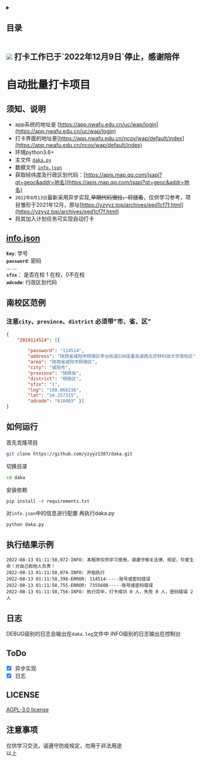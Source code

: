 

<details>
  <summary>  <h2>目录</h2> </summary>

<!-- TOC -->
* [自动批量打卡项目]()
  * [项目须知、说明](#须知、说明)
  * [本地信息配置文件info.json](#infojson)
  * [南校区范例](南校区范例)
    * [注意`city`、`province`、`district` 必须带"市、省、区"](#-city--province--district----)
  * [如何运行](#如何运行)
  * [执行结果示例](#执行结果示例)
  * [日志](#日志)
  * [ToDo](#todo)
  * [LICENSE](#license)
  * [注意事项](#注意事项)
<!-- TOC -->

</details>
<h2><img src="https://img.shields.io/github/stars/yzyyz1387/daka.svg?style=social">  打卡工作已于`2022年12月9日`停止，感谢陪伴</h2>

# 自动批量打卡项目

## 须知、说明
- app系统的地址是 [https://app.nwafu.edu.cn/uc/wap/login](https://app.nwafu.edu.cn/uc/wap/login)  
- 打卡界面的地址是[https://app.nwafu.edu.cn/ncov/wap/default/index](https://app.nwafu.edu.cn/ncov/wap/default/index)
- 环境python3.6+
- 主文件 [`daka.py`](daka_old.py)
- 数据文件 [`info.json`](info.json)
- 获取经纬度及行政区划代码：[https://apis.map.qq.com/jsapi?qt=geoc&addr=地名](https://apis.map.qq.com/jsapi?qt=geoc&addr=地名)
- `2022年8月13日`最新采用异步实现,~~早期代码很拉，将就看~~，仅供学习参考，项目雏形于2021年12月，原址[https://yzyyz.top/archives/eed1cf7f.html](https://yzyyz.top/archives/eed1cf7f.html)
- 将其加入计划任务可实现自动打卡



## [info.json](info.json)
**`key`**: 学号  
**`password`**: 密码  
... ...   
**`sfzx`**： 是否在校 1 在校，0不在校  
**`adcode`**: 行政区划代码  

## 南校区范例
### 注意`city`、`province`、`district` 必须带"市、省、区"
```json
{
    "2019114514": [{

        "password": "114514",
        "address": "陕西省咸阳市杨陵区李台街道G30连霍高速西北农林科技大学南校区",
        "area": "陕西省咸阳市杨陵区",
        "city": "咸阳市",
        "province": "陕西省",
        "district": "杨陵区",
        "sfzx": "1",
        "lng": "108.068236",
        "lat": "34.257315",
        "adcode": "610403" }]
}

```
## 如何运行
首先克隆项目
```bash
git clone https://github.com/yzyyz1387/daka.git
````
切换目录
```bash
cd daka
````

安装依赖
```
pip install -r requirements.txt
```
对`info.json`中的信息进行配置
再执行daka.py
```bash
python daka.py
````

## 执行结果示例
```
2022-08-13 01:11:58,072-INFO: 本程序仅供学习使用，请遵守相关法律、规定，珍爱生命！对自己和他人负责！
2022-08-13 01:11:58,074-INFO: 开始执行
2022-08-13 01:11:58,398-ERROR: 114514-----账号或密码错误
2022-08-13 01:11:58,755-ERROR: 7355608-----账号或密码错误
2022-08-13 01:11:58,756-INFO: 执行完毕，打卡成功 0 人，失败 0 人，密码错误 2 人
```

## 日志 
DEBUG级别的日志会输出在`daka.log`文件中
INFO级别的日志输出在控制台

## ToDo
- [x] 异步实现
- [x] 日志
## LICENSE
[AGPL-3.0 license](LICENSE)

## 注意事项
仅供学习交流，请遵守防疫规定，勿用于非法用途  
以上
